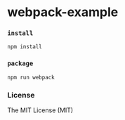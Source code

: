 # webpack-example

### `install`
```
npm install
```

### `package`
```
npm run webpack
```

### License
The MIT License (MIT)
